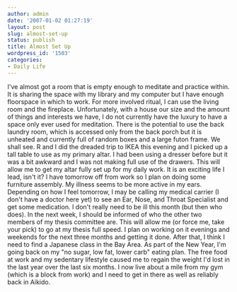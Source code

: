 ```yaml
---
author: admin
date: '2007-01-02 01:27:19'
layout: post
slug: almost-set-up
status: publish
title: Almost Set Up
wordpress_id: '1503'
categories:
- Daily Life
---
```


I've almost got a room that is empty enough to meditate and practice
within. It is sharing the space with my library and my computer but I
have enough floorspace in which to work. For more involved ritual, I can
use the living room and the fireplace. Unfortunately, with a house our
size and the amount of things and interests we have, I do not currently
have the luxury to have a space only ever used for meditation. There is
the potential to use the back laundry room, which is accessed only from
the back porch but it is unheated and currently full of random boxes and
a large futon frame. We shall see. R and I did the dreaded trip to IKEA
this evening and I picked up a tall table to use as my primary altar. I
had been using a dresser before but it was a bit awkward and I was not
making full use of the drawers. This will allow me to get my altar fully
set up for my daily work. It is an exciting life I lead, isn't it? I
have tomorrow off from work so I plan on doing some furniture assembly.
My illness seems to be more active in my ears. Depending on how I feel
tomorrow, I may be calling my medical carrier (I don't have a doctor
here yet) to see an Ear, Nose, and Throat Specialist and get some
medication. I don't really need to be ill this month (but then who
does). In the next week, I should be informed of who the other two
members of my thesis committee are. This will allow me (or force me,
take your pick) to go at my thesis full speed. I plan on working on it
evenings and weekends for the next three months and getting it done.
After that, I think I need to find a Japanese class in the Bay Area. As
part of the New Year, I'm going back on my "no sugar, low fat, lower
carb" eating plan. The free food at work and my sedentary lifestyle
caused me to regain the weight I'd lost in the last year over the last
six months. I now live about a mile from my gym (which is a block from
work) and I need to get in there as well as reliably back in Aikido.
